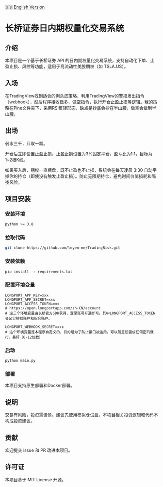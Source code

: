 [🇺🇸 English Version](./README.md)

# 长桥证券日内期权量化交易系统

## 介绍

本项目是一个基于长桥证券 API 的日内期权量化交易系统，支持自动化下单、止盈止损、风控等功能，适用于高流动性美股期权（如 TSLA.US）。

## 入场

在TradingView找到适合的剥头皮策略，利用TradingView的警报发出指令（webhook），然后程序接收做多、做空指令，执行开仓止盈止损等逻辑。我的策略在Pine文件夹下，采用RSI反转形态，缺点是抄底会抄在半山腰，做空会做到半山腰。

## 出场

弱水三千，只取一瓢。

开仓后立即设置止盈止损，止盈止损设置为3%固定平仓，盈亏比为1:1，目标为1~2根K线。

如果买入后，期权一直横盘，既不止盈也不止损，系统会在每天凌晨 3:30 自动平掉你的持仓（即使没有触发止盈止损）。防止无限期持仓，避免时间价值损耗和隔夜风险。

## 项目安装

### 安装环境

```sh
python >= 3.8
```

### 拉取代码

```sh
git clone https://github.com/leyen-me/TradingRisk.git
```

### 安装依赖

```sh
pip install -r requirements.txt
```

### 配置环境变量

```env
LONGPORT_APP_KEY=xxx
LONGPORT_APP_SECRET=xxx
LONGPORT_ACCESS_TOKEN=xxx
# https://open.longportapp.com/zh-CN/account
# 这三个环境变量由长桥官方SDK获得，登录账号开通即可。其中LONGPORT_ACCESS_TOKEN会区分模拟账户和综合账户。

LONGPORT_WEBHOOK_SECRET=xxx
# 这个环境变量是本程序自定义的，目的是为了防止接口被滥用，可以随意设置成任何密码就行，最好（6-12位数）
```

### 启动

```sh
python main.py
```

### 部署

本项目支持原生部署和Docker部署。

## 说明

交易有风险，投资需谨慎。建议先使用模拟仓试盘，本项目相关投资逻辑和代码不构成投资建议。

## 贡献

欢迎提交 issue 和 PR 改进本项目。

## 许可证

本项目基于 MIT License 开源。